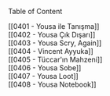 ---
---  
  
Table of Content  
  
[[0401 - Yousa ile Tanışma]]  
[[0402 - Yousa Çık Dışarı]]  
[[0403 - Yousa Scry, Again]]  
[[0404 - Vincent Ayyuka]]  
[[0405 - Tüccar'ın Mahzeni]]  
[[0406 - Yousa Sobe]]  
[[0407 - Yousa Loot]]  
[[0408 - Yousa Notebook]]